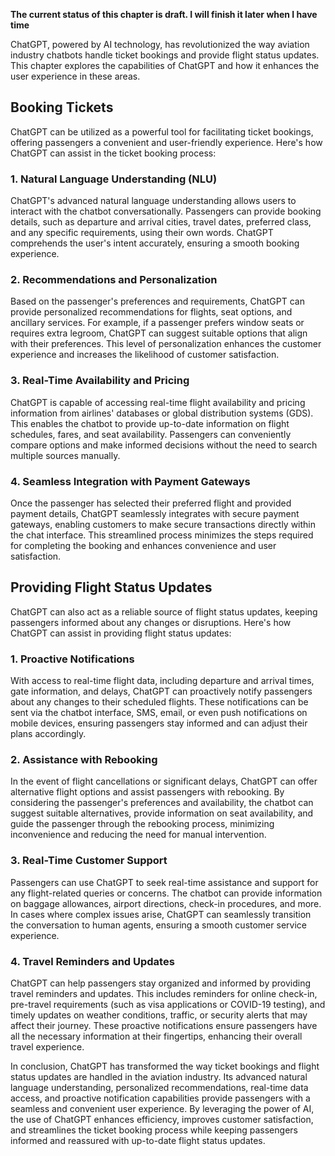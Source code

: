 **The current status of this chapter is draft. I will finish it later when I have time**

ChatGPT, powered by AI technology, has revolutionized the way aviation industry chatbots handle ticket bookings and provide flight status updates. This chapter explores the capabilities of ChatGPT and how it enhances the user experience in these areas.

Booking Tickets
---------------

ChatGPT can be utilized as a powerful tool for facilitating ticket bookings, offering passengers a convenient and user-friendly experience. Here's how ChatGPT can assist in the ticket booking process:

### 1. Natural Language Understanding (NLU)

ChatGPT's advanced natural language understanding allows users to interact with the chatbot conversationally. Passengers can provide booking details, such as departure and arrival cities, travel dates, preferred class, and any specific requirements, using their own words. ChatGPT comprehends the user's intent accurately, ensuring a smooth booking experience.

### 2. Recommendations and Personalization

Based on the passenger's preferences and requirements, ChatGPT can provide personalized recommendations for flights, seat options, and ancillary services. For example, if a passenger prefers window seats or requires extra legroom, ChatGPT can suggest suitable options that align with their preferences. This level of personalization enhances the customer experience and increases the likelihood of customer satisfaction.

### 3. Real-Time Availability and Pricing

ChatGPT is capable of accessing real-time flight availability and pricing information from airlines' databases or global distribution systems (GDS). This enables the chatbot to provide up-to-date information on flight schedules, fares, and seat availability. Passengers can conveniently compare options and make informed decisions without the need to search multiple sources manually.

### 4. Seamless Integration with Payment Gateways

Once the passenger has selected their preferred flight and provided payment details, ChatGPT seamlessly integrates with secure payment gateways, enabling customers to make secure transactions directly within the chat interface. This streamlined process minimizes the steps required for completing the booking and enhances convenience and user satisfaction.

Providing Flight Status Updates
-------------------------------

ChatGPT can also act as a reliable source of flight status updates, keeping passengers informed about any changes or disruptions. Here's how ChatGPT can assist in providing flight status updates:

### 1. Proactive Notifications

With access to real-time flight data, including departure and arrival times, gate information, and delays, ChatGPT can proactively notify passengers about any changes to their scheduled flights. These notifications can be sent via the chatbot interface, SMS, email, or even push notifications on mobile devices, ensuring passengers stay informed and can adjust their plans accordingly.

### 2. Assistance with Rebooking

In the event of flight cancellations or significant delays, ChatGPT can offer alternative flight options and assist passengers with rebooking. By considering the passenger's preferences and availability, the chatbot can suggest suitable alternatives, provide information on seat availability, and guide the passenger through the rebooking process, minimizing inconvenience and reducing the need for manual intervention.

### 3. Real-Time Customer Support

Passengers can use ChatGPT to seek real-time assistance and support for any flight-related queries or concerns. The chatbot can provide information on baggage allowances, airport directions, check-in procedures, and more. In cases where complex issues arise, ChatGPT can seamlessly transition the conversation to human agents, ensuring a smooth customer service experience.

### 4. Travel Reminders and Updates

ChatGPT can help passengers stay organized and informed by providing travel reminders and updates. This includes reminders for online check-in, pre-travel requirements (such as visa applications or COVID-19 testing), and timely updates on weather conditions, traffic, or security alerts that may affect their journey. These proactive notifications ensure passengers have all the necessary information at their fingertips, enhancing their overall travel experience.

In conclusion, ChatGPT has transformed the way ticket bookings and flight status updates are handled in the aviation industry. Its advanced natural language understanding, personalized recommendations, real-time data access, and proactive notification capabilities provide passengers with a seamless and convenient user experience. By leveraging the power of AI, the use of ChatGPT enhances efficiency, improves customer satisfaction, and streamlines the ticket booking process while keeping passengers informed and reassured with up-to-date flight status updates.

